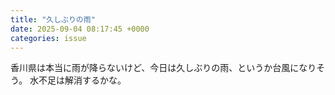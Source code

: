 ```yaml
---
title: "久しぶりの雨"
date: 2025-09-04 08:17:45 +0000
categories: issue
---
```


香川県は本当に雨が降らないけど、今日は久しぶりの雨、というか台風になりそう。
水不足は解消するかな。

